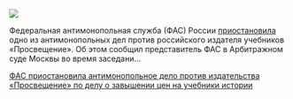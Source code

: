 <!--2025-05-25 10:56:33-->
<div class="yb">
  <div class="rss habr"><img src="https://habrastorage.org/getpro/habr/upload_files/78d/c05/f70/78dc05f702649f052d238ce185f60d89.jpg" /><p>Федеральная антимонопольная служба (ФАС) России <a href="https://www.rbc.ru/technology_and_media/23/05/2025/683036e19a794752ef502bd8" rel="noopener noreferrer nofollow">приостановила</a> одно из&nbsp;антимонопольных дел против российского издателя учебников «Просвещение». Об&nbsp;этом сообщил представитель ФАС в&nbsp;Арбитражном суде Москвы во&nbsp;время заседани... <p class="titl"><a href="https://habr.com/ru/news/912608/?utm_source=habrahabr&utm_medium=rss&utm_campaign=912608">ФАС приостановила антимонопольное дело против издательства «Просвещение» по делу о завышении цен на учебники истории</a></p></div>
</div>
